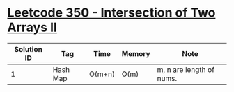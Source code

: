 # [Leetcode 350 - Intersection of Two Arrays II](https://leetcode.com/problems/intersection-of-two-arrays-ii/)

| Solution ID | Tag | Time | Memory | Note |
| ----------- | --- | ---- | ------ | ---- |
| 1 | Hash Map | O(m+n) | O(m) | m, n are length of nums. |
